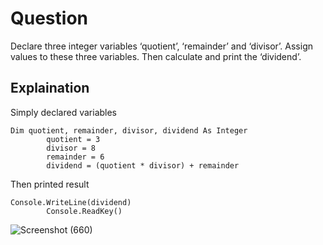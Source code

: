 # Question 
Declare three integer variables ‘quotient’, ‘remainder’ and ‘divisor’. Assign values to these
three variables. Then calculate and print the ‘dividend’.
## Explaination
Simply declared variables
```
Dim quotient, remainder, divisor, dividend As Integer
        quotient = 3
        divisor = 8
        remainder = 6
        dividend = (quotient * divisor) + remainder
```

Then printed result
```
Console.WriteLine(dividend)
        Console.ReadKey()
```
![Screenshot (660)](https://user-images.githubusercontent.com/79893903/130982512-c4f949f7-8f57-46ca-8bf6-a7c74b22efd8.png)
